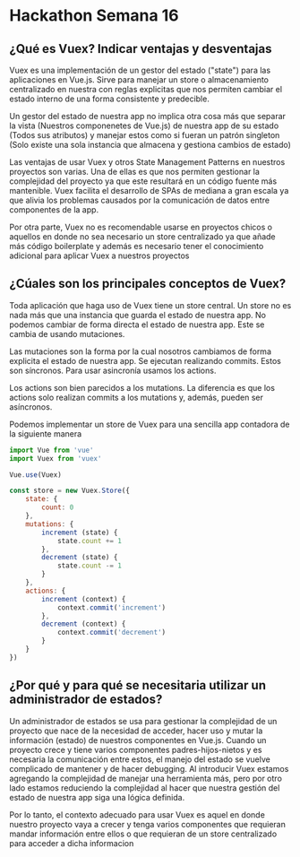 # Hackathon Semana 16

## ¿Qué es Vuex? Indicar ventajas y desventajas
Vuex es una implementación de un gestor del estado ("state") para las aplicaciones en Vue.js. Sirve para manejar un store o almacenamiento centralizado en nuestra con reglas explicitas que nos permiten cambiar el estado interno de una forma consistente y predecible.

Un gestor del estado de nuestra app no implica otra cosa más que separar la vista (Nuestros componenetes de Vue.js) de nuestra app de su estado (Todos sus atributos) y manejar estos como si fueran un patrón singleton (Solo existe una sola instancia que almacena y gestiona cambios de estado)

Las ventajas de usar Vuex y otros State Management Patterns en nuestros proyectos son varias. Una de ellas es que nos permiten gestionar la complejidad del proyecto ya que este resultará en un código fuente más mantenible. Vuex facilita el desarrollo de SPAs de mediana a gran escala ya que alivia los problemas causados por la comunicación de datos entre componentes de la app.

Por otra parte, Vuex no es recomendable usarse en proyectos chicos o aquellos en donde no sea necesario un store centralizado ya que añade más código boilerplate y además es necesario tener el conocimiento adicional para aplicar Vuex a nuestros proyectos


## ¿Cúales son los principales conceptos de Vuex?
Toda aplicación que haga uso de Vuex tiene un store central. Un store no es nada más que una instancia que guarda el estado de nuestra app. No podemos cambiar de forma directa el estado de nuestra app. Este se cambia de usando mutaciones.

Las mutaciones son la forma por la cual nosotros cambiamos de forma explicita el estado de nuestra app. Se ejecutan realizando commits. Estos son síncronos. Para usar asincronía usamos los actions.

Los actions son bien parecidos a los mutations. La diferencia es que los actions solo realizan commits a los mutations y, además, pueden ser asíncronos.

Podemos implementar un store de Vuex para una sencilla app contadora de la siguiente manera

```javascript
import Vue from 'vue'
import Vuex from 'vuex'

Vue.use(Vuex)

const store = new Vuex.Store({
    state: {
        count: 0
    },
    mutations: {
        increment (state) {
            state.count += 1
        },
        decrement (state) {
            state.count -= 1
        }
    },
    actions: {
        increment (context) {
            context.commit('increment')
        },
        decrement (context) {
            context.commit('decrement')
        }
    }
})


```



## ¿Por qué y para qué se necesitaria utilizar un administrador de estados?

Un administrador de estados se usa para gestionar la complejidad de un proyecto que nace de la necesidad de acceder, hacer uso y mutar la información (estado) de nuestros componentes en Vue.js. Cuando un proyecto crece y tiene varios componentes padres-hijos-nietos y es necesaria la comunicación entre estos, el manejo del estado se vuelve complicado de mantener y de hacer debugging. Al introducir Vuex estamos agregando la complejidad de manejar una herramienta más, pero por otro lado estamos reduciendo la complejidad al hacer que nuestra gestión del estado de nuestra app siga una lógica definida.

Por lo tanto, el contexto adecuado para usar Vuex es aquel en donde nuestro proyecto vaya a crecer y tenga varios componentes que requieran mandar información entre ellos o que requieran de un store centralizado para acceder a dicha informacion